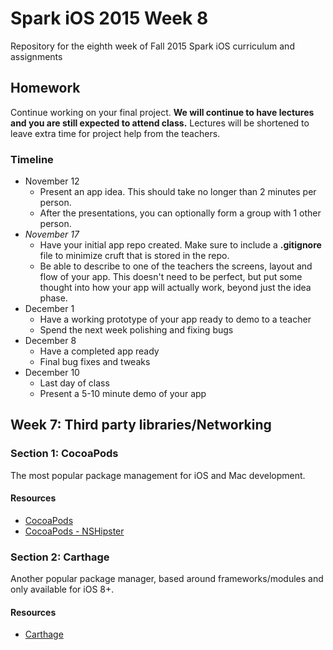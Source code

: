 # Spark iOS 2015 Week 8
Repository for the eighth week of Fall 2015 Spark iOS curriculum and assignments

## Homework

Continue working on your final project. **We will continue to have lectures and you are still expected to attend class.** Lectures will be shortened to leave extra time for project help from the teachers.

### Timeline
* November 12
	* Present an app idea. This should take no longer than 2 minutes per person.
	* After the presentations, you can optionally form a group with 1 other person.
* *November 17*
	* Have your initial app repo created. Make sure to include a __.gitignore__ file to minimize cruft that is stored in the repo.
	* Be able to describe to one of the teachers the screens, layout and flow of your app. This doesn't need to be perfect, but put some thought into how your app will actually work, beyond just the idea phase.
* December 1
	* Have a working prototype of your app ready to demo to a teacher
	* Spend the next week polishing and fixing bugs
* December 8
	* Have a completed app ready
	* Final bug fixes and tweaks
* December 10
	* Last day of class
	* Present a 5-10 minute demo of your app

## Week 7: Third party libraries/Networking

### Section 1: CocoaPods
The most popular package management for iOS and Mac development.

#### Resources
- [CocoaPods](https://cocoapods.org/)
- [CocoaPods - NSHipster](http://nshipster.com/cocoapods/)

### Section 2: Carthage
Another popular package manager, based around frameworks/modules and only available for iOS 8+.

#### Resources
- [Carthage](https://github.com/Carthage/Carthage)
